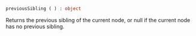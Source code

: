 ```php
previousSibling ( ) : object
```

Returns the previous sibling of the current node, or null if the current node has no previous sibling.